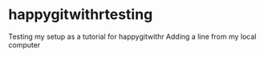 # happygitwithrtesting
Testing my setup as a tutorial for happygitwithr
Adding a line from my local computer
